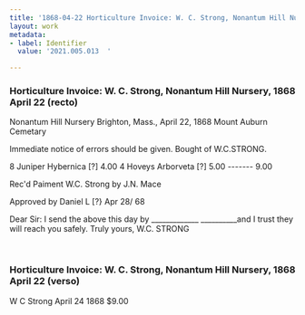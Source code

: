 ```yaml
---
title: '1868-04-22 Horticulture Invoice: W. C. Strong, Nonantum Hill Nursery, 2021.005.013  '
layout: work
metadata:
- label: Identifier
  value: '2021.005.013  '

---
```

<div class="pages">
<div id="page-1381251">
<h3><a name="page-1381251">Horticulture Invoice: W. C. Strong, Nonantum Hill Nursery, 1868 April 22 (recto)</a></h3>
<div class="page-content">
<p><span class='line-break'> </span>Nonantum Hill Nursery<span class='line-break'> </span>Brighton, Mass., April 22, 1868<span class='line-break'> </span>Mount Auburn Cemetary</p>
<p>Immediate notice of errors should be given.      Bought of W.C.STRONG.</p>
<p>8    Juniper Hybernica [?]        4.00<span class='line-break'> </span>4    Hoveys Arborveta   [?]       5.00<span class='line-break'> </span>-------<span class='line-break'> </span>9.00</p>
<p>Rec'd Paiment<span class='line-break'> </span>W.C. Strong<span class='line-break'> </span>by J.N. Mace</p>
<p>Approved by<span class='line-break'> </span>Daniel L [?}<span class='line-break'> </span>Apr 28/ 68</p>
<p>Dear Sir:<span class='line-break'> </span>I send the above this day by _____________<span class='line-break'> </span>__________and I trust they will reach you safely.<span class='line-break'> </span>Truly yours,     W.C. STRONG</p>
</div>
</div>
<br />
<div id="page-1381252">
<h3><a name="page-1381252">Horticulture Invoice: W. C. Strong, Nonantum Hill Nursery, 1868 April 22 (verso)</a></h3>
<div class="page-content">
<p>W C Strong<span class='line-break'> </span>April 24 1868<span class='line-break'> </span>$9.00</p>
</div>
</div>
<br />
</div>
